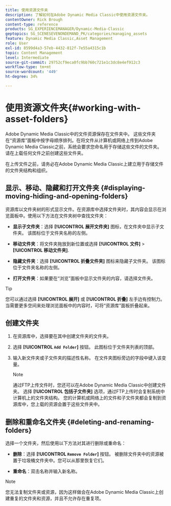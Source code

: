 ```yaml
---
title: 使用资源文件夹
description: 了解如何在Adobe Dynamic Media Classic中使用资源文件夹。
contentOwner: Rick Brough
content-type: reference
products: SG_EXPERIENCEMANAGER/Dynamic-Media-Classic
geptopics: SG_SCENESEVENONDEMAND_PK/categories/managing_assets
feature: Dynamic Media Classic,Asset Management
role: User
exl-id: 8599d4a3-57eb-4432-812f-7e55a4315c1b
topic: Content Management
level: Intermediate
source-git-commit: 29752cf9eca0fc9bb760c721e1c3dc8e4ef912c3
workflow-type: tm+mt
source-wordcount: '449'
ht-degree: 34%

---
```


# 使用资源文件夹{#working-with-asset-folders}

Adobe Dynamic Media Classic中的文件资源保存在文件夹中。 这些文件夹在“资源库”面板中按字母顺序排列。在将文件从计算机或网络上传到Adobe Dynamic Media Classic之前，系统会要求您命名用于存储这些文件的文件夹。 请在上载任何文件之前创建这些文件夹。

在上传文件之前，请务必在Adobe Dynamic Media Classic上建立用于存储文件的文件夹结构和组织。

## 显示、移动、隐藏和打开文件夹 {#displaying-moving-hiding-and-opening-folders}

资源库以文件夹树的形式显示文件。在资源库中选择文件夹时，其内容会显示在浏览面板中。使用以下方法在文件夹树中查找文件夹：

* **显示子文件夹**：选择 **[!UICONTROL 展开文件夹]** 图标，在文件夹中显示子文件夹。 该图标位于文件夹名称的左侧。

* **移动文件夹**：将文件夹拖放到新位置或选择 **[!UICONTROL 文件]** > **[!UICONTROL 移动文件夹]**.

* **隐藏文件夹**：选择 **[!UICONTROL 折叠文件夹]** 图标来隐藏子文件夹。 该图标位于文件夹名称的左侧。

* **打开文件夹**：如果要在“浏览”面板中显示文件夹的内容，请选择文件夹。

>[!TIP]
>
>您可以通过选择 **[!UICONTROL 展开]** 或 **[!UICONTROL 折叠]** 左手边有控制力。 当需要更多空间来处理浏览面板中的内容时，可将“资源库”面板折叠起来。

## 创建文件夹

1. 在资源库中，选择要在其中创建文件夹的文件夹。
1. 选择 **[!UICONTROL `Add Folder`]** 按钮。 此图标位于文件夹列表的顶部。
1. 输入新文件夹或子文件夹的描述性名称。 在文件夹图标旁边的字段中键入该变量。

   >[!NOTE]
   >
   >通过FTP上传文件时，您还可以在Adobe Dynamic Media Classic中创建文件夹。 选择 **[!UICONTROL 包括子文件夹]** 选项，通过FTP上传时会复制系统中计算机上的文件夹结构。 您的计算机或网络上的文件和子文件夹都会复制到资源库中，您上载的资源会置于这些文件夹中。

## 删除和重命名文件夹 {#deleting-and-renaming-folders}

选择一个文件夹，然后使用以下方法对其进行删除或重命名：

* **删除**：选择 **[!UICONTROL `Remove Folder`]** 按钮。 被删除文件夹中的资源被置于垃圾桶文件夹中。您可以从那里恢复它们。

* **重命名**：双击名称并输入新名称。

>[!NOTE]
>
>您无法复制文件夹或资源，因为这样做会在Adobe Dynamic Media Classic上创建重复的文件夹和资源，并且不允许存在重复项。
